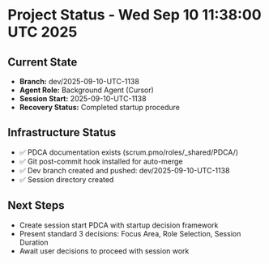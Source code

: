 # Project Status - Wed Sep 10 11:38:00 UTC 2025

## Current State
- **Branch:** dev/2025-09-10-UTC-1138
- **Agent Role:** Background Agent (Cursor)
- **Session Start:** 2025-09-10-UTC-1138
- **Recovery Status:** Completed startup procedure

## Infrastructure Status
- ✅ PDCA documentation exists (scrum.pmo/roles/_shared/PDCA/)
- ✅ Git post-commit hook installed for auto-merge
- ✅ Dev branch created and pushed: dev/2025-09-10-UTC-1138
- ✅ Session directory created

## Next Steps
- Create session start PDCA with startup decision framework
- Present standard 3 decisions: Focus Area, Role Selection, Session Duration
- Await user decisions to proceed with session work